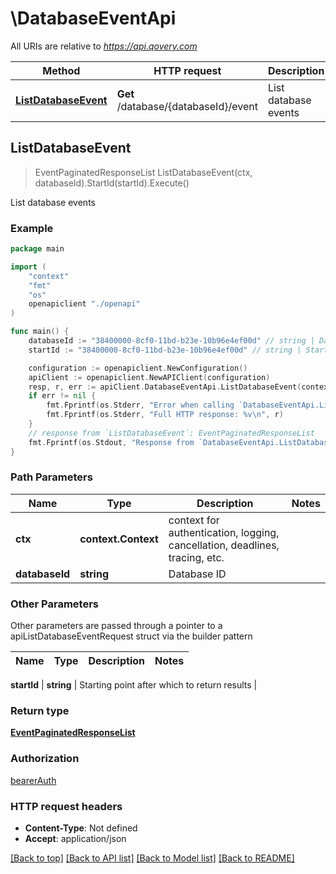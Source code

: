 # \DatabaseEventApi

All URIs are relative to *https://api.qovery.com*

Method | HTTP request | Description
------------- | ------------- | -------------
[**ListDatabaseEvent**](DatabaseEventApi.md#ListDatabaseEvent) | **Get** /database/{databaseId}/event | List database  events



## ListDatabaseEvent

> EventPaginatedResponseList ListDatabaseEvent(ctx, databaseId).StartId(startId).Execute()

List database  events



### Example

```go
package main

import (
    "context"
    "fmt"
    "os"
    openapiclient "./openapi"
)

func main() {
    databaseId := "38400000-8cf0-11bd-b23e-10b96e4ef00d" // string | Database ID
    startId := "38400000-8cf0-11bd-b23e-10b96e4ef00d" // string | Starting point after which to return results (optional)

    configuration := openapiclient.NewConfiguration()
    apiClient := openapiclient.NewAPIClient(configuration)
    resp, r, err := apiClient.DatabaseEventApi.ListDatabaseEvent(context.Background(), databaseId).StartId(startId).Execute()
    if err != nil {
        fmt.Fprintf(os.Stderr, "Error when calling `DatabaseEventApi.ListDatabaseEvent``: %v\n", err)
        fmt.Fprintf(os.Stderr, "Full HTTP response: %v\n", r)
    }
    // response from `ListDatabaseEvent`: EventPaginatedResponseList
    fmt.Fprintf(os.Stdout, "Response from `DatabaseEventApi.ListDatabaseEvent`: %v\n", resp)
}
```

### Path Parameters


Name | Type | Description  | Notes
------------- | ------------- | ------------- | -------------
**ctx** | **context.Context** | context for authentication, logging, cancellation, deadlines, tracing, etc.
**databaseId** | **string** | Database ID | 

### Other Parameters

Other parameters are passed through a pointer to a apiListDatabaseEventRequest struct via the builder pattern


Name | Type | Description  | Notes
------------- | ------------- | ------------- | -------------

 **startId** | **string** | Starting point after which to return results | 

### Return type

[**EventPaginatedResponseList**](EventPaginatedResponseList.md)

### Authorization

[bearerAuth](../README.md#bearerAuth)

### HTTP request headers

- **Content-Type**: Not defined
- **Accept**: application/json

[[Back to top]](#) [[Back to API list]](../README.md#documentation-for-api-endpoints)
[[Back to Model list]](../README.md#documentation-for-models)
[[Back to README]](../README.md)

